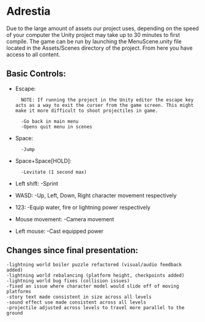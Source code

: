 # Adrestia

Due to the large amount of assets our project uses, depending on the speed of your computer the Unity project may take up to 30 minutes to first compile.
The game can be run by launching the MenuScene.unity file located in the Assets/Scenes directory of the project. From here you have access to all content.

## Basic Controls:
* Escape: 
        
        NOTE: If running the project in the Unity editor the escape key acts as a way to exit the curser from the game screen. This might make it more difficult to shoot projectiles in game.
        
        -Go back in main menu
        -Opens quit menu in scenes
* Space:
        
        -Jump
    
* Space+Space[HOLD]:
        
        -Levitate (1 second max)
* Left shift:
        -Sprint
* WASD:
        -Up, Left, Down, Right character movement respectively
* 123:
        -Equip water, fire or lightning power respectively
* Mouse movement:
        -Camera movement
* Left mouse:
        -Cast equipped power
        
## Changes since final presentation:
    -lightning world boiler puzzle refactored (visual/audio feedback added)
    -lightning world rebalancing (platform height, checkpoints added)
    -lightning world bug fixes (collision issues)
    -fixed an issue where character model would slide off of moving platforms
    -story text made consistent in size across all levels
    -sound effect use made consistent across all levels
    -projectile adjusted across levels to travel more parallel to the ground
